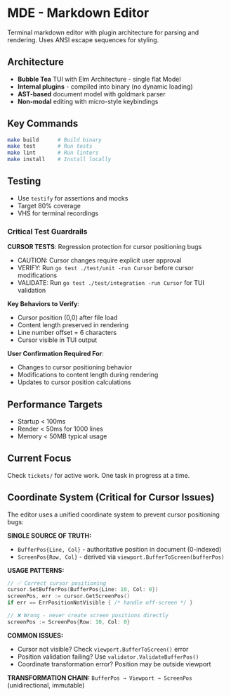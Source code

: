 # MDE - Markdown Editor

Terminal markdown editor with plugin architecture for parsing and rendering. Uses ANSI escape sequences for styling.

## Architecture
- **Bubble Tea** TUI with Elm Architecture - single flat Model
- **Internal plugins** - compiled into binary (no dynamic loading)
- **AST-based** document model with goldmark parser
- **Non-modal** editing with micro-style keybindings

## Key Commands
```bash
make build      # Build binary
make test       # Run tests  
make lint       # Run linters
make install    # Install locally
```

## Testing
- Use `testify` for assertions and mocks
- Target 80% coverage
- VHS for terminal recordings

### Critical Test Guardrails
**CURSOR TESTS**: Regression protection for cursor positioning bugs
- CAUTION: Cursor changes require explicit user approval
- VERIFY: Run `go test ./test/unit -run Cursor` before cursor modifications
- VALIDATE: Run `go test ./test/integration -run Cursor` for TUI validation

**Key Behaviors to Verify**:
- Cursor position (0,0) after file load
- Content length preserved in rendering
- Line number offset = 6 characters
- Cursor visible in TUI output

**User Confirmation Required For**:
- Changes to cursor positioning behavior
- Modifications to content length during rendering
- Updates to cursor position calculations

## Performance Targets
- Startup < 100ms
- Render < 50ms for 1000 lines
- Memory < 50MB typical usage

## Current Focus
Check `tickets/` for active work. One task in progress at a time.

## Coordinate System (Critical for Cursor Issues)

The editor uses a unified coordinate system to prevent cursor positioning bugs:

**SINGLE SOURCE OF TRUTH:**
- `BufferPos{Line, Col}` - authoritative position in document (0-indexed)
- `ScreenPos{Row, Col}` - derived via `viewport.BufferToScreen(bufferPos)`

**USAGE PATTERNS:**
```go
// ✅ Correct cursor positioning
cursor.SetBufferPos(BufferPos{Line: 10, Col: 0})
screenPos, err := cursor.GetScreenPos()
if err == ErrPositionNotVisible { /* handle off-screen */ }

// ❌ Wrong - never create screen positions directly
screenPos := ScreenPos{Row: 10, Col: 0}
```

**COMMON ISSUES:**
- Cursor not visible? Check `viewport.BufferToScreen()` error
- Position validation failing? Use `validator.ValidateBufferPos()`
- Coordinate transformation error? Position may be outside viewport

**TRANSFORMATION CHAIN:**
`BufferPos → Viewport → ScreenPos` (unidirectional, immutable)